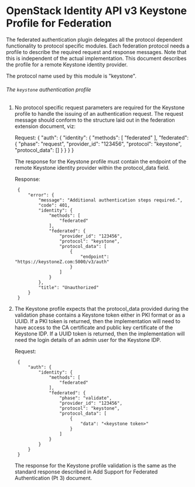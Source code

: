OpenStack Identity API v3 Keystone Profile for Federation
=====================================================

The federated authentication plugin delegates all the protocol dependent
functionality to protocol specific modules. Each federation protocol
needs a profile to describe the required request and response messages.
Note that this is independent of the actual implementation.
This document describes the profile for a remote Keystone identity
provider.

The protocol name used by this module is "keystone".

###### The `keystone` authentication profile

1. No protocol specific request parameters are required for the Keystone profile
   to handle the issuing of an authentication request. The request message should
   conform to the structure laid out in the federation extension document, viz:

    Request:
        {
            "auth": {
                "identity": {
                    "methods": [
                        "federated"
                    ],
                    "federated": {
                        "phase": "request",
                        "provider_id": "123456",
                        "protocol": "keystone",
                        "protocol_data": []
                    }
                }
            }
        }

    The response for the Keystone profile must contain the endpoint of the
    remote Keystone identity provider within the protocol_data field.

    Response:

        {
            "error": {
                "message": "Additional authentication steps required.",
                "code": 401,
                "identity": {
                    "methods": [
                        "federated"
                    ],
                    "federated": {
                        "provider_id": "123456",
                        "protocol": "keystone",
                        "protocol_data": [
                            {
                                "endpoint": "https://keystoneZ.com:5000/v3/auth"
                            }
                        ]
                    }
                },
                "title": "Unauthorized"
            }
        }

2. The Keystone profile expects that the protocol_data provided during the
   validation phase contains a Keystone token either in PKI format or as a UUID.
   If a PKI token is returned, then the implementation will need to have access
   to the CA certificate and public key certificate of the Keystone IDP. If a
   UUID token is returned, then the implementation will need the login details
   of an admin user for the Keystone IDP.

    Request:

        {
            "auth": {
                "identity": {
                    "methods": [
                        "federated"
                    ],
                    "federated": {
                        "phase": "validate",
                        "provider_id": "123456",
                        "protocol": "keystone",
                        "protocol_data": [
                            {
                                "data": "<keystone token>"
                            }
                        ]
                    }
                }
            }
        }

    The response for the Keystone profile validation is the same as the standard
    response described in Add Support for Federated Authentication (Pt 3)
    document.
